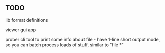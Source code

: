 ## TODO


lib
  format definitions


viewer
  gui app


prober
  cli tool to print some info about file
    - have 1-line short output mode, so you can batch process loads of stuff, similar to "file *"
